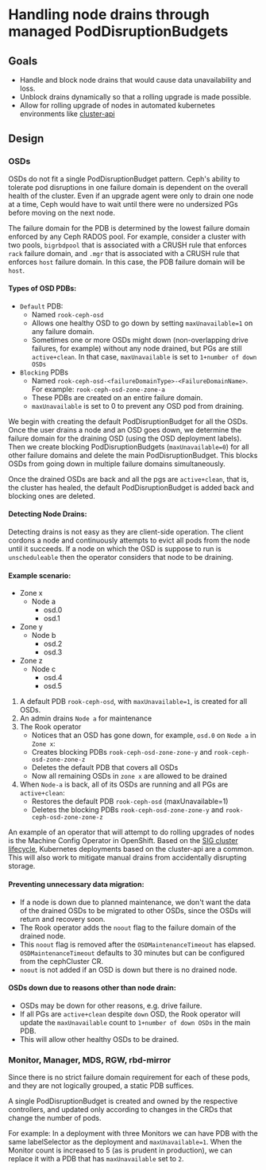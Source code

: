 # Handling node drains through managed PodDisruptionBudgets

## Goals

- Handle and block node drains that would cause data unavailability and loss.
- Unblock drains dynamically so that a rolling upgrade is made possible.
- Allow for rolling upgrade of nodes in automated kubernetes environments like [cluster-api](https://github.com/kubernetes-sigs/cluster-api)

## Design

### OSDs

OSDs do not fit a single PodDisruptionBudget pattern. Ceph's ability to tolerate pod disruptions in one failure domain is dependent on the overall health of the cluster.
Even if an upgrade agent were only to drain one node at a time, Ceph would have to wait until there were no undersized PGs before moving on the next node.

The failure domain for the PDB is determined by the lowest failure domain
enforced by any Ceph RADOS pool.  For example, consider a cluster with two
pools, ``bigrbdpool`` that is associated with a CRUSH rule that enforces ``rack``
failure domain, and ``.mgr`` that is associated with a CRUSH rule that
enforces ``host`` failure domain.  In this case, the PDB failure domain will be ``host``.

#### Types of OSD PDBs:
- `Default` PDB:
    - Named `rook-ceph-osd`
    - Allows one healthy OSD to go down by setting `maxUnavailable=1` on any failure domain.
    - Sometimes one or more OSDs might down (non-overlapping drive failures, for example) without any node drained, but PGs are still `active+clean`. In that case, `maxUnavailable` is set to `1+number of down OSDs`
- `Blocking` PDBs
    - Named `rook-ceph-osd-<failureDomainType>-<FailureDomainName>`. For example: `rook-ceph-osd-zone-zone-a`
    - These PDBs are created on an entire failure domain.
    - `maxUnavailable` is set to 0 to prevent any OSD pod from draining.

We begin with creating the default PodDisruptionBudget for all the OSDs. Once the user drains a node and an OSD goes down, we determine the failure domain for the draining OSD (using the OSD deployment labels). Then we create blocking PodDisruptionBudgets (`maxUnavailable=0`) for all other failure domains and delete the main PodDisruptionBudget. This blocks OSDs from going down in multiple failure domains simultaneously.

Once the drained OSDs are back and all the pgs are `active+clean`, that is, the cluster has healed, the default PodDisruptionBudget is added back and blocking ones are deleted.

#### Detecting Node Drains:
Detecting drains is not easy as they are client-side operation. The client cordons a node and continuously attempts to evict all pods from the node until it succeeds. If a node on which the OSD is suppose to run is `unscheduleable` then the operator considers that node to be draining.

#### Example scenario:

- Zone x
  - Node a
    - osd.0
    - osd.1
- Zone y
  - Node b
    - osd.2
    - osd.3
- Zone z
  - Node c
    - osd.4
    - osd.5

1. A default PDB `rook-ceph-osd`, with `maxUnavailable=1`, is created for all OSDs.
2. An admin drains `Node a` for maintenance
3. The Rook operator
   - Notices that an OSD has gone down, for example, `osd.0` on `Node a` in `Zone x`:
   - Creates blocking PDBs `rook-ceph-osd-zone-zone-y` and `rook-ceph-osd-zone-zone-z`
   - Deletes the default PDB that covers all OSDs
   - Now all remaining OSDs in `zone x` are allowed to be drained
4. When `Node-a` is back, all of its OSDs are running and all PGs are `active+clean`:
   - Restores the default PDB `rook-ceph-osd` (maxUnavailable=1)
   - Deletes the blocking PDBs `rook-ceph-osd-zone-zone-y` and `rook-ceph-osd-zone-zone-z`

An example of an operator that will attempt to do rolling upgrades of nodes is the Machine Config Operator in OpenShift. Based on the
[SIG cluster lifecycle](https://github.com/kubernetes/community/tree/master/sig-cluster-lifecycle), Kubernetes deployments based on the cluster-api are
a common. This will also work to mitigate manual drains from accidentally disrupting storage.


#### Preventing unnecessary data migration:
- If a node is down due to planned maintenance, we don't want the data of the drained OSDs to be migrated to other OSDs, since the OSDs will return and recovery soon.
- The Rook operator adds the `noout` flag to the failure domain of the drained node.
- This `noout` flag is removed after the `OSDMaintenanceTimeout` has elapsed. `OSDMaintenanceTimeout` defaults to 30 minutes but can be configured from the cephCluster CR.
- `noout` is not added if an OSD is down but there is no drained node.

#### OSDs down due to reasons other than node drain:
- OSDs may be down for other reasons, e.g. drive failure.
- If all PGs are `active+clean` despite `down` OSD, the Rook operator will update the `maxUnavailable` count to `1+number of down OSDs` in the main PDB.
- This will allow other healthy OSDs to be drained.

### Monitor, Manager, MDS, RGW, rbd-mirror

Since there is no strict failure domain requirement for each of these pods, and they are not logically grouped, a static PDB suffices.

A single PodDisruptionBudget is created and owned by the respective controllers, and updated only according to changes in the CRDs that change the number of pods.

For example: In a deployment with three Monitors we can have PDB with the same labelSelector as the deployment and `maxUnavailable=1`.
When the Monitor count is increased to 5 (as is prudent in production), we can replace it with a PDB that has `maxUnavailable` set to `2`.
